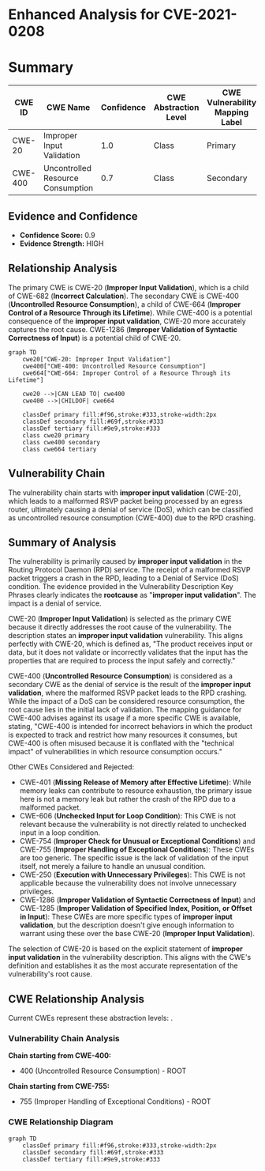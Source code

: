 # Enhanced Analysis for CVE-2021-0208

# Summary
| CWE ID | CWE Name | Confidence | CWE Abstraction Level | CWE Vulnerability Mapping Label | CWE-Vulnerability Mapping Notes |
|---|---|---|---|---|---|
| CWE-20 | Improper Input Validation | 1.0 | Class | Primary | Allowed-with-Review |
| CWE-400 | Uncontrolled Resource Consumption | 0.7 | Class | Secondary | Discouraged |

## Evidence and Confidence

*   **Confidence Score:** 0.9
*   **Evidence Strength:** HIGH

## Relationship Analysis
The primary CWE is CWE-20 (**Improper Input Validation**), which is a child of CWE-682 (**Incorrect Calculation**). The secondary CWE is CWE-400 (**Uncontrolled Resource Consumption**), a child of CWE-664 (**Improper Control of a Resource Through its Lifetime**). While CWE-400 is a potential consequence of the **improper input validation**, CWE-20 more accurately captures the root cause. CWE-1286 (**Improper Validation of Syntactic Correctness of Input**) is a potential child of CWE-20.

```mermaid
graph TD
    cwe20["CWE-20: Improper Input Validation"]
    cwe400["CWE-400: Uncontrolled Resource Consumption"]
    cwe664["CWE-664: Improper Control of a Resource Through its Lifetime"]
    
    cwe20 -->|CAN LEAD TO| cwe400
    cwe400 -->|CHILDOF| cwe664
    
    classDef primary fill:#f96,stroke:#333,stroke-width:2px
    classDef secondary fill:#69f,stroke:#333
    classDef tertiary fill:#9e9,stroke:#333
    class cwe20 primary
    class cwe400 secondary
    class cwe664 tertiary
```

## Vulnerability Chain
The vulnerability chain starts with **improper input validation** (CWE-20), which leads to a malformed RSVP packet being processed by an egress router, ultimately causing a denial of service (DoS), which can be classified as uncontrolled resource consumption (CWE-400) due to the RPD crashing.

## Summary of Analysis
The vulnerability is primarily caused by **improper input validation** in the Routing Protocol Daemon (RPD) service. The receipt of a malformed RSVP packet triggers a crash in the RPD, leading to a Denial of Service (DoS) condition. The evidence provided in the Vulnerability Description Key Phrases clearly indicates the **rootcause** as "**improper input validation**". The impact is a denial of service.

CWE-20 (**Improper Input Validation**) is selected as the primary CWE because it directly addresses the root cause of the vulnerability. The description states an **improper input validation** vulnerability. This aligns perfectly with CWE-20, which is defined as, "The product receives input or data, but it does not validate or incorrectly validates that the input has the properties that are required to process the input safely and correctly."

CWE-400 (**Uncontrolled Resource Consumption**) is considered as a secondary CWE as the denial of service is the result of the **improper input validation**, where the malformed RSVP packet leads to the RPD crashing. While the impact of a DoS can be considered resource consumption, the root cause lies in the initial lack of validation. The mapping guidance for CWE-400 advises against its usage if a more specific CWE is available, stating, "CWE-400 is intended for incorrect behaviors in which the product is expected to track and restrict how many resources it consumes, but CWE-400 is often misused because it is conflated with the "technical impact" of vulnerabilities in which resource consumption occurs."

Other CWEs Considered and Rejected:

*   CWE-401 (**Missing Release of Memory after Effective Lifetime**): While memory leaks can contribute to resource exhaustion, the primary issue here is not a memory leak but rather the crash of the RPD due to a malformed packet.
*   CWE-606 (**Unchecked Input for Loop Condition**): This CWE is not relevant because the vulnerability is not directly related to unchecked input in a loop condition.
*   CWE-754 (**Improper Check for Unusual or Exceptional Conditions**) and CWE-755 (**Improper Handling of Exceptional Conditions**): These CWEs are too generic. The specific issue is the lack of validation of the input itself, not merely a failure to handle an unusual condition.
*   CWE-250 (**Execution with Unnecessary Privileges**): This CWE is not applicable because the vulnerability does not involve unnecessary privileges.
*   CWE-1286 (**Improper Validation of Syntactic Correctness of Input**) and CWE-1285 (**Improper Validation of Specified Index, Position, or Offset in Input**): These CWEs are more specific types of **improper input validation**, but the description doesn't give enough information to warrant using these over the base CWE-20 (**Improper Input Validation**).

The selection of CWE-20 is based on the explicit statement of **improper input validation** in the vulnerability description. This aligns with the CWE's definition and establishes it as the most accurate representation of the vulnerability's root cause.


## CWE Relationship Analysis

Current CWEs represent these abstraction levels: .


### Vulnerability Chain Analysis

**Chain starting from CWE-400:**
- 400 (Uncontrolled Resource Consumption) - ROOT


**Chain starting from CWE-755:**
- 755 (Improper Handling of Exceptional Conditions) - ROOT



### CWE Relationship Diagram

```mermaid
graph TD
    classDef primary fill:#f96,stroke:#333,stroke-width:2px
    classDef secondary fill:#69f,stroke:#333
    classDef tertiary fill:#9e9,stroke:#333
```